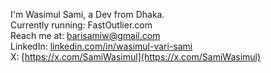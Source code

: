 I'm Wasimul Sami, a Dev from Dhaka.  
Currently running: FastOutlier.com  
Reach me at: barisamiw@gmail.com  
LinkedIn: [linkedin.com/in/wasimul-vari-sami](https://linkedin.com/in/wasimul-vari-sami)  
X: [https://x.com/SamiWasimul](https://x.com/SamiWasimul)
